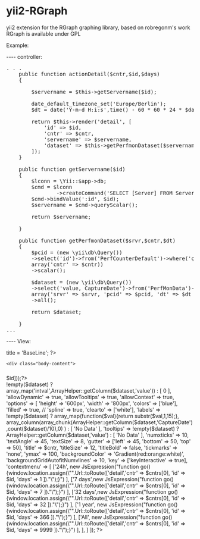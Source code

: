 # yii2-RGraph
yii2 extension for the RGraph graphing library, based on robregonm's work
RGraph is available under GPL


Example: 

---- controller:
<pre>. . .
    public function actionDetail($cntr,$id,$days)
    {

        $servername = $this->getServername($id);

        date_default_timezone_set('Europe/Berlin'); 
        $dt = date('Y-m-d H:i:s',time() - 60 * 60 * 24 * $days);

        return $this->render('detail', [
            'id' => $id,
            'cntr' => $cntr,
            'servername' => $servername,
            'dataset' => $this->getPerfmonDataset($servername,$cntr,$dt),
        ]);
    }
    
    public function getServername($id)
    {
        $lconn = \Yii::$app->db;        
        $cmd = $lconn
              	->createCommand('SELECT [Server] FROM ServerData WHERE id=:id');
        $cmd->bindValue(':id', $id);
        $servername = $cmd->queryScalar();
        
        return $servername;

    }

    public function getPerfmonDataset($srvr,$cntr,$dt)
    {
        $pcid = (new \yii\db\Query())
        ->select('id')->from('PerfCounterDefault')->where('counter_name=:cntr',
        array('cntr' => $cntr))
        ->scalar();
        
        $dataset = (new \yii\db\Query())
        ->select('value, CaptureDate')->from('PerfMonData')->where('Server=:srvr AND Counter_id=:pcid AND CaptureDate>:dt',
        array('srvr' => $srvr, 'pcid' => $pcid, 'dt' => $dt ))
        ->all();
        
        return $dataset;

    }
...
</pre>
---- View:
<?php

use yii\helpers\ArrayHelper;
use yii\helpers\Html;
use yii\helpers\Url;
use yii\web\JsExpression;
use yii\widgets\ListView;

use klikar3\rgraph\RGraph;
use klikar3\rgraph\RGraphLine;


/* @var $this yii\web\View */

$this->title = 'BaseLine';


?>
<div class="site-index">


    <div class="body-content">

<h3><?php echo 'Server: '.$servername ?></h3> <?=Html::a('Ressources',Url::toRoute(['res_cpu', 'id' => $id]));?>
  

<?= 'Refreshed on '.date('d.m.Y H:i:s'); ?>
<div class="row">
  <?= RGraphLine::widget([
          'data' => !empty($dataset) ? array_map('intval',ArrayHelper::getColumn($dataset,'value')) : [ 0 ],
          'allowDynamic' => true,
          'allowTooltips' => true,
          'allowContext' => true,
          'options' => [
              'height' => '600px',
              'width' => '800px',
              'colors' => ['blue'],
              'filled' => true,
//              'spline' => true,
              'clearto' => ['white'],
              'labels' => !empty($dataset) ? array_map(function($val){return substr($val,1,15);},
                                    array_column(array_chunk(ArrayHelper::getColumn($dataset,'CaptureDate'),count($dataset)/10),0)
                          ) : [ 'No Data' ],
              'tooltips' => !empty($dataset) ? ArrayHelper::getColumn($dataset,'value') : [ 'No Data' ],
              'numxticks' => 10,
              'textAngle' => 45,
              'textSize' => 8,
              'gutter' => ['left' => 45, 'bottom' => 50, 'top' => 50],
              'title' => $cntr,
              'titleSize' => 12,
              'titleBold' => false,
              'tickmarks' => 'none',
              'ymax' => 100,
              'backgroundColor' => 'Gradient(red:orange:white)',
              'backgroundGridAutofitNumvlines' => 10,
              'key' => ['keyInteractive' => true],
              'contextmenu' => [
                  ['24h', new JsExpression("function go() {window.location.assign(\"".Url::toRoute(['detail','cntr' => $cntrs[0], 'id' => $id, 'days' => 1 ])."\");}") ],
                  ['7 days',new JsExpression("function go() {window.location.assign(\"".Url::toRoute(['detail','cntr' => $cntrs[0], 'id' => $id, 'days' => 7 ])."\");}") ],
                  ['32 days',new JsExpression("function go() {window.location.assign(\"".Url::toRoute(['detail','cntr' => $cntrs[0], 'id' => $id, 'days' => 32 ])."\");}") ],
                  ['1 year', new JsExpression("function go() {window.location.assign(\"".Url::toRoute(['detail','cntr' => $cntrs[0], 'id' => $id, 'days' => 366 ])."\");}") ],
                  ['All', new JsExpression("function go() {window.location.assign(\"".Url::toRoute(['detail','cntr' => $cntrs[0], 'id' => $id, 'days' => 9999 ])."\");}") ],
              ],
          ]
  ]);
  ?>

</div>
   </div>
</div>
